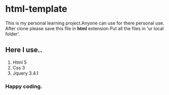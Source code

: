 # html-template
This is my personal learning project.Anyone can use for there personal use.
After clone please save this file in **html** extension
Put all the files in 'ur local folder'.
## Here I use..
1. Html 5
2.  Css 3
3. Jquery 3.4.1
### Happy coding.
